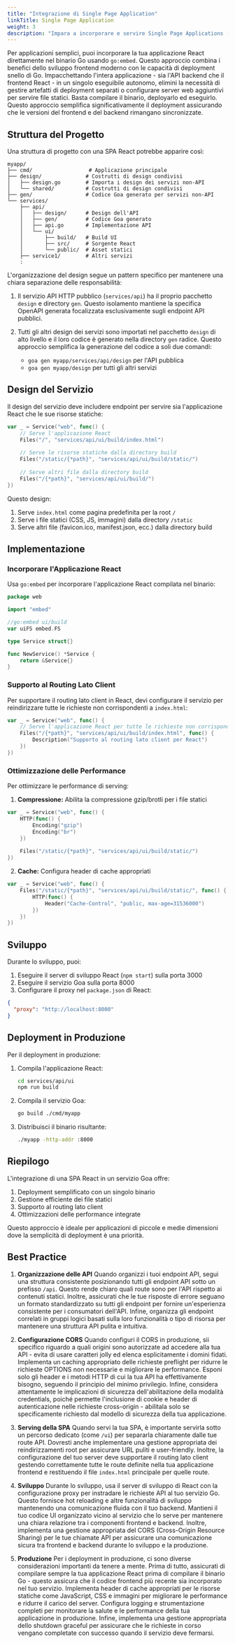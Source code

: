 ```yaml
---
title: "Integrazione di Single Page Application"
linkTitle: Single Page Application
weight: 3
description: "Impara a incorporare e servire Single Page Applications (SPA) nel tuo servizio Goa, inclusi integrazione React, supporto al routing lato client e strategie di deployment in produzione."
---
```


Per applicazioni semplici, puoi incorporare la tua applicazione React direttamente nel binario Go usando
`go:embed`. Questo approccio combina i benefici dello sviluppo frontend moderno con
le capacità di deployment snello di Go. Impacchettando l'intera applicazione - sia
l'API backend che il frontend React - in un singolo eseguibile autonomo, elimini
la necessità di gestire artefatti di deployment separati o configurare server web
aggiuntivi per servire file statici. Basta compilare il binario, deployarlo ed
eseguirlo. Questo approccio semplifica significativamente il deployment assicurando che
le versioni del frontend e del backend rimangano sincronizzate.

## Struttura del Progetto

Una struttura di progetto con una SPA React potrebbe apparire così:

```
myapp/
├── cmd/                  # Applicazione principale
├── design/              # Costrutti di design condivisi
│   ├── design.go        # Importa i design dei servizi non-API
│   └── shared/          # Costrutti di design condivisi
├── gen/                 # Codice Goa generato per servizi non-API
└── services/
    ├── api/
    │   ├── design/      # Design dell'API
    │   ├── gen/         # Codice Goa generato
    │   ├── api.go       # Implementazione API
    │   └── ui/
    │       ├── build/   # Build UI
    │       ├── src/     # Sorgente React
    │       └── public/  # Asset statici
    ├── service1/        # Altri servizi
    :
```

L'organizzazione del design segue un pattern specifico per mantenere una chiara separazione delle responsabilità:

1. Il servizio API HTTP pubblico (`services/api`) ha il proprio pacchetto `design` e
   directory `gen`. Questo isolamento mantiene la specifica OpenAPI generata
   focalizzata esclusivamente sugli endpoint API pubblici.

2. Tutti gli altri design dei servizi sono importati nel pacchetto `design` di alto livello
   e il loro codice è generato nella directory `gen` radice. Questo approccio
   semplifica la generazione del codice a soli due comandi:
   - `goa gen myapp/services/api/design` per l'API pubblica
   - `goa gen myapp/design` per tutti gli altri servizi

## Design del Servizio

Il design del servizio deve includere endpoint per servire sia l'applicazione React
che le sue risorse statiche:

```go
var _ = Service("web", func() {
    // Serve l'applicazione React
    Files("/", "services/api/ui/build/index.html")
    
    // Serve le risorse statiche dalla directory build
    Files("/static/{*path}", "services/api/ui/build/static/")
    
    // Serve altri file dalla directory build
    Files("/{*path}", "services/api/ui/build/")
})
```

Questo design:

1. Serve `index.html` come pagina predefinita per la root `/`
2. Serve i file statici (CSS, JS, immagini) dalla directory `/static`
3. Serve altri file (favicon.ico, manifest.json, ecc.) dalla directory build

## Implementazione

### Incorporare l'Applicazione React

Usa `go:embed` per incorporare l'applicazione React compilata nel binario:

```go
package web

import "embed"

//go:embed ui/build
var uiFS embed.FS

type Service struct{}

func NewService() *Service {
    return &Service{}
}
```

### Supporto al Routing Lato Client

Per supportare il routing lato client in React, devi configurare il servizio per
reindirizzare tutte le richieste non corrispondenti a `index.html`:

```go
var _ = Service("web", func() {
    // Serve l'applicazione React per tutte le richieste non corrispondenti
    Files("/{*path}", "services/api/ui/build/index.html", func() {
        Description("Supporto al routing lato client per React")
    })
})
```

### Ottimizzazione delle Performance

Per ottimizzare le performance di serving:

1. **Compressione:** Abilita la compressione gzip/brotli per i file statici

```go
var _ = Service("web", func() {
    HTTP(func() {
        Encoding("gzip")
        Encoding("br")
    })
    
    Files("/static/{*path}", "services/api/ui/build/static/")
})
```

2. **Cache:** Configura header di cache appropriati

```go
var _ = Service("web", func() {
    Files("/static/{*path}", "services/api/ui/build/static/", func() {
        HTTP(func() {
            Header("Cache-Control", "public, max-age=31536000")
        })
    })
})
```

## Sviluppo

Durante lo sviluppo, puoi:

1. Eseguire il server di sviluppo React (`npm start`) sulla porta 3000
2. Eseguire il servizio Goa sulla porta 8000
3. Configurare il proxy nel `package.json` di React:

```json
{
  "proxy": "http://localhost:8000"
}
```

## Deployment in Produzione

Per il deployment in produzione:

1. Compila l'applicazione React:
   ```bash
   cd services/api/ui
   npm run build
   ```

2. Compila il servizio Goa:
   ```bash
   go build ./cmd/myapp
   ```

3. Distribuisci il binario risultante:
   ```bash
   ./myapp -http-addr :8000
   ```

## Riepilogo

L'integrazione di una SPA React in un servizio Goa offre:

1. Deployment semplificato con un singolo binario
2. Gestione efficiente dei file statici
3. Supporto al routing lato client
4. Ottimizzazioni delle performance integrate

Questo approccio è ideale per applicazioni di piccole e medie dimensioni dove
la semplicità di deployment è una priorità.

## Best Practice

1. **Organizzazione delle API**
   Quando organizzi i tuoi endpoint API, segui una struttura consistente posizionando
   tutti gli endpoint API sotto un prefisso `/api`. Questo rende chiaro quali route
   sono per l'API rispetto ai contenuti statici. Inoltre, assicurati che le tue
   risposte di errore seguano un formato standardizzato su tutti gli endpoint per fornire
   un'esperienza consistente per i consumatori dell'API. Infine, organizza gli endpoint
   correlati in gruppi logici basati sulla loro funzionalità o tipo di risorsa per
   mantenere una struttura API pulita e intuitiva.

2. **Configurazione CORS**
   Quando configuri il CORS in produzione, sii specifico riguardo a quali origini sono
   autorizzate ad accedere alla tua API - evita di usare caratteri jolly ed elenca
   esplicitamente i domini fidati. Implementa un caching appropriato delle richieste
   preflight per ridurre le richieste OPTIONS non necessarie e migliorare le performance.
   Esponi solo gli header e i metodi HTTP di cui la tua API ha effettivamente bisogno,
   seguendo il principio del minimo privilegio. Infine, considera attentamente le
   implicazioni di sicurezza dell'abilitazione della modalità credentials, poiché
   permette l'inclusione di cookie e header di autenticazione nelle richieste cross-origin -
   abilitala solo se specificamente richiesto dal modello di sicurezza della tua applicazione.

3. **Serving della SPA**
   Quando servi la tua SPA, è importante servirla sotto un percorso dedicato
   (come `/ui`) per separarla chiaramente dalle tue route API. Dovresti anche
   implementare una gestione appropriata dei reindirizzamenti root per assicurare URL
   puliti e user-friendly. Inoltre, la configurazione del tuo server deve supportare il
   routing lato client gestendo correttamente tutte le route definite nella tua
   applicazione frontend e restituendo il file `index.html` principale per quelle route.

4. **Sviluppo**
   Durante lo sviluppo, usa il server di sviluppo di React con la configurazione
   proxy per instradare le richieste API al tuo servizio Go. Questo fornisce hot
   reloading e altre funzionalità di sviluppo mantenendo una comunicazione fluida
   con il tuo backend. Mantieni il tuo codice UI organizzato vicino al servizio
   che lo serve per mantenere una chiara relazione tra i componenti frontend e
   backend. Inoltre, implementa una gestione appropriata del CORS (Cross-Origin
   Resource Sharing) per le tue chiamate API per assicurare una comunicazione
   sicura tra frontend e backend durante lo sviluppo e la produzione.

5. **Produzione**
   Per i deployment in produzione, ci sono diverse considerazioni importanti da
   tenere a mente. Prima di tutto, assicurati di compilare sempre la tua applicazione
   React prima di compilare il binario Go - questo assicura che il codice frontend
   più recente sia incorporato nel tuo servizio. Implementa header di cache appropriati
   per le risorse statiche come JavaScript, CSS e immagini per migliorare le performance
   e ridurre il carico del server. Configura logging e strumentazione completi per
   monitorare la salute e le performance della tua applicazione in produzione. Infine,
   implementa una gestione appropriata dello shutdown graceful per assicurare che le
   richieste in corso vengano completate con successo quando il servizio deve fermarsi. 